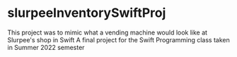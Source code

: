 # slurpeeInventorySwiftProj
This project was to mimic what a vending machine would look like at Slurpee's shop in Swift
A final project for the Swift Programming class taken in Summer 2022 semester
